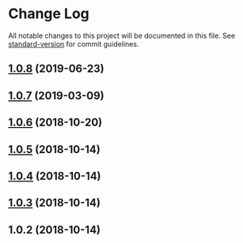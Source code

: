 # Change Log

All notable changes to this project will be documented in this file. See [standard-version](https://github.com/conventional-changelog/standard-version) for commit guidelines.

<a name="1.0.8"></a>
## [1.0.8](https://github.com/codeandcats/compare-lists/compare/v1.0.7...v1.0.8) (2019-06-23)



<a name="1.0.7"></a>
## [1.0.7](https://github.com/codeandcats/compare-lists/compare/v1.0.6...v1.0.7) (2019-03-09)



<a name="1.0.6"></a>
## [1.0.6](https://github.com/codeandcats/compare-lists/compare/v1.0.5...v1.0.6) (2018-10-20)



<a name="1.0.5"></a>
## [1.0.5](https://github.com/codeandcats/compare-lists/compare/v1.0.4...v1.0.5) (2018-10-14)



<a name="1.0.4"></a>
## [1.0.4](https://github.com/codeandcats/compare-lists/compare/v1.0.3...v1.0.4) (2018-10-14)



<a name="1.0.3"></a>
## [1.0.3](https://github.com/codeandcats/compare-lists/compare/v1.0.2...v1.0.3) (2018-10-14)



<a name="1.0.2"></a>
## 1.0.2 (2018-10-14)
